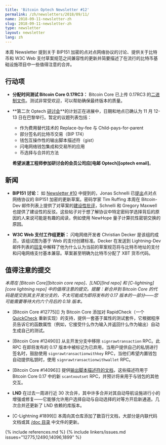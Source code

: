 ```yaml
---
title: 'Bitcoin Optech Newsletter #12'
permalink: /zh/newsletters/2018/09/11/
name: 2018-09-11-newsletter-zh
slug: 2018-09-11-newsletter-zh
type: newsletter
layout: newsletter
lang: zh
---
```


本周 Newsletter 提到关于 BIP151 加密的点对点网络协议的讨论、提供关于比特币和 W3C Web 支付草案规范之间兼容性的更新并简要描述了在流行的比特币基础设施项目中一些值得注意的合并。

## 行动项

- **<!--allocate-time-to-test-bitcoin-core-->分配时间测试 Bitcoin Core 0.17RC3：** Bitcoin Core 已上传 0.17RC3 的[二进制文件][bcc 0.17]。测试非常受欢迎，可以帮助确保最终版本的质量。

- **<!--plans-for-the-second-optech-workshop-->第二次 Optech [研讨会][workshop]**的计划正在进展中，日期和地点已确认为 11 月 12-13 日在巴黎举行。暂定的议题列表包括：
    - 作为费用替代技术的 Replace-by-fee 与 Child-pays-for-parent
    - 部分签名的比特币交易（BIP 174）
    - 钱包互操作性的输出脚本描述符（gist）
    - 闪电网络钱包集成和交易所的应用
    - 币选择与合并的方法

  **希望派遣工程师参加研讨会的会员公司应[电邮 Optech][optech email]**。

## 新闻

- **BIP151 讨论：** 如 [Newsletter #10][news10 news] 中提到的，Jonas Schnelli 已[提出][schnelli bip151]点对点网络协议的 BIP151 加密的更新草案。密码学家 Tim Ruffing 本周在 Bitcoin-Dev 邮件列表上提供了对草案的[建设性批评][ruffing bip151]，Schnelli 和 Gregory Maxwell 也提供了建设性的反驳。这些帖子对于想了解协议中特定密码学选择背后的原因的人来说可能是有趣的阅读，例如使用 NewHope 量子计算抗性密钥交换的原因。

- **W3C Web 支付工作组更新：** 闪电网络开发者 Christian Decker 是该组的成员，该组试图为基于 Web 的支付创建标准。Decker 在发送到 Lightning-Dev 邮件列表的[回复][decker w3c]中解释了他为什么认为当前的草案规范将与比特币地址的支付和闪电网络支付基本兼容。草案甚至明确为比特币分配了 XBT 货币代码。

## 值得注意的提交

*本周在 [Bitcoin Core][bitcoin core repo]、[LND][lnd repo] 和 [C-lightning][core lightning repo] 中的值得注意的提交。提醒：新合并到 Bitcoin Core 的代码是提交到其主开发分支的，不太可能成为即将发布的 0.17 版本的一部分——您可能需要等待大约六个月后的 0.18 版本。*

- [Bitcoin Core #12775][] 为 Bitcoin Core 添加对 RapidCheck（一个 [QuickCheck][] 重新实现）的支持，提供一套基于属性的测试套件，它根据程序员告诉它的函数属性（例如，它接受什么作为输入并返回什么作为输出）自动生成自己的测试。

- [Bitcoin Core #12490][] 从主开发分支中移除 `signrawtransaction` RPC。此 RPC 在即将发布的 0.17 版本中被标记为已弃用，当用户提供自己的私钥进行签名时，鼓励使用 `signrawtransactionwithkey` RPC，当他们希望内置钱包自动提供私钥时，使用 `signrawtransactionwithwallet` RPC。

- [Bitcoin Core #14096][] 提供[输出脚本描述符的文档][documentation for output script descriptors]，这些描述符用于 Bitcoin Core 0.17 中的新 `scantxoutset` RPC，并预计将来用于与钱包的其他交互。

- **LND** 在过去一周进行近 30 次合并，其中许多合并对其自动导航设施进行小的增强或修复——它能够允许用户选择自动与自动选择的对等方开启新通道。几次合并还更新了 LND 依赖的库版本。

- [C-Lightning #1899][] 本周向其仓库添加了数百行文档，大部分是内联代码文档或其 [/doc 目录][c-lightning docs] 中文件的更新。

{% include references.md %}
{% include linkers/issues.md issues="12775,12490,14096,1899" %}

[bcc 0.17]: https://bitcoincore.org/bin/bitcoin-core-0.17.0/
[workshop]: /workshops
[documentation for output script descriptors]: https://github.com/bitcoin/bitcoin/blob/master/doc/descriptors.md
[news10 news]: /zh/newsletters/2018/08/28/#新闻
[decker w3c]: https://lists.linuxfoundation.org/pipermail/lightning-dev/2018-August/001404.html
[schnelli bip151]: https://lists.linuxfoundation.org/pipermail/bitcoin-dev/2018-September/016355.html
[ruffing bip151]: https://lists.linuxfoundation.org/pipermail/bitcoin-dev/2018-September/016372.html
[quickcheck]: https://en.wikipedia.org/wiki/QuickCheck
[c-lightning docs]: https://github.com/ElementsProject/lightning/tree/master/doc
